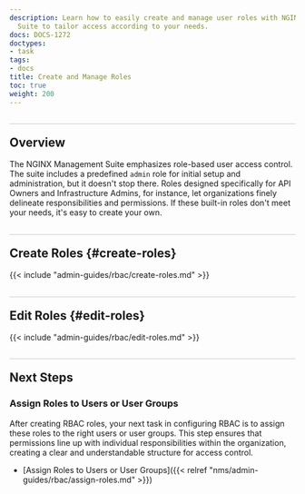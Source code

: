 ```yaml
---
description: Learn how to easily create and manage user roles with NGINX Management
  Suite to tailor access according to your needs.
docs: DOCS-1272
doctypes:
- task
tags:
- docs
title: Create and Manage Roles
toc: true
weight: 200
---
```


<style>
h2 {
  border-top: 1px solid #ccc;
  padding-top:20px;
}
</style>

## Overview

The NGINX Management Suite emphasizes role-based user access control. The suite includes a predefined `admin` role for initial setup and administration, but it doesn't stop there. Roles designed specifically for API Owners and Infrastructure Admins, for instance, let organizations finely delineate responsibilities and permissions. If these built-in roles don't meet your needs, it's easy to create your own.

## Create Roles {#create-roles}

{{< include "admin-guides/rbac/create-roles.md" >}}

## Edit Roles {#edit-roles}

{{< include "admin-guides/rbac/edit-roles.md" >}}

## Next Steps

### Assign Roles to Users or User Groups

After creating RBAC roles, your next task in configuring RBAC is to assign these roles to the right users or user groups. This step ensures that permissions line up with individual responsibilities within the organization, creating a clear and understandable structure for access control.

- [Assign Roles to Users or User Groups]({{< relref "nms/admin-guides/rbac/assign-roles.md" >}})
